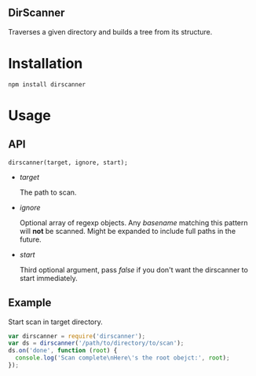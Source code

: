 DirScanner
----------
Traverses a given directory and builds a tree from its structure.

# Installation

`npm install dirscanner`

# Usage

## API

`dirscanner(target, ignore, start);`

* _target_

  The path to scan.

* _ignore_

  Optional array of regexp objects. Any _basename_ matching this pattern will
  **not** be scanned. Might be expanded to include full paths in the future.

* _start_

  Third optional argument, pass _false_ if you don't want the dirscanner to
  start immediately.

## Example

Start scan in target directory.

```js
var dirscanner = require('dirscanner');
var ds = dirscanner('/path/to/directory/to/scan');
ds.on('done', function (root) {
  console.log('Scan complete\nHere\'s the root obejct:', root);
});
```

